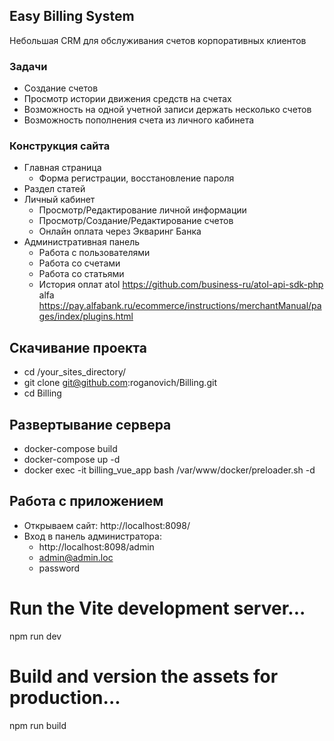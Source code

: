 ## Easy Billing System

Небольшая CRM для обслуживания счетов корпоративных клиентов

### Задачи
 - Создание счетов
 - Просмотр истории движения средств на счетах
 - Возможность на одной учетной записи держать несколько счетов
 - Возможность пополнения счета из личного кабинета

### Конструкция сайта
 - Главная страница
   - Форма регистрации, восстановление пароля
 - Раздел статей
 - Личный кабинет
   - Просмотр/Редактирование личной информации
   - Просмотр/Создание/Редактирование счетов
   - Онлайн оплата через Экваринг Банка
 - Административная панель
   - Работа с пользователями
   - Работа со счетами
   - Работа со статьями
   - История оплат
atol
https://github.com/business-ru/atol-api-sdk-php
alfa
https://pay.alfabank.ru/ecommerce/instructions/merchantManual/pages/index/plugins.html
## Скачивание проекта
- cd /your_sites_directory/
- git clone git@github.com:roganovich/Billing.git
- cd Billing

## Развертывание сервера
- docker-compose build
- docker-compose up -d
- docker exec -it billing_vue_app bash /var/www/docker/preloader.sh -d

## Работа с приложением
- Открываем сайт: http://localhost:8098/
- Вход в панель администратора:
    - http://localhost:8098/admin
    - admin@admin.loc
    - password


# Run the Vite development server...
npm run dev

# Build and version the assets for production...
npm run build
